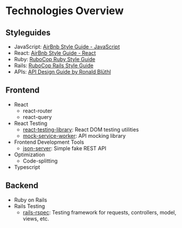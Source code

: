 # Technologies Overview

## Styleguides
- JavaScript: [AirBnb Style Guide - JavaScript](https://github.com/airbnb/javascript)
- React: [AirBnb Style Guide - React](https://github.com/airbnb/javascript/tree/master/react)
- Ruby: [RuboCop Ruby Style Guide](https://github.com/rubocop/ruby-style-guide)
- Rails: [RuboCop Rails Style Guide](https://github.com/rubocop/rails-style-guide)
- APIs: [API Design Guide by Ronald Blüthl](https://r.bluethl.net/how-to-design-better-apis)


## Frontend

- React
  - react-router
  - react-query
- React Testing
  - [react-testing-library](react-testing.md#react-testing-library): React DOM testing utilities
  - [mock-service-worker](react-testing.md#mock-service-worker): API mocking library
- Frontend Development Tools  
  - [json-server](frontend-development-tools.md#json-server): Simple fake REST API
- Optimization
  - Code-splitting
- Typescript


## Backend

- Ruby on Rails
- Rails Testing
  - [rails-rspec](rails-testing.md#rails-rspec): Testing framework for requests, controllers, model, views, etc.
